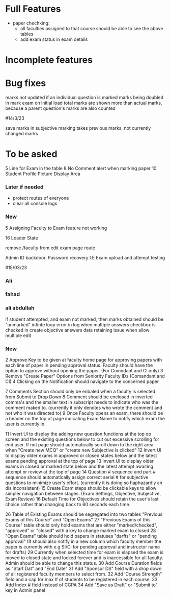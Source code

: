 # Full Features
<!-- - exam review: -->
  <!-- -  subjective exam review -->
  <!-- -  objective review ui -->
  <!-- -  total marks at the end of paper -->
- paper chechking:
  <!-- - Objective questions should be shown first -->
  <!-- - Then subjective questions should be shown with correct order, as they are shown in paper attempt, here faculty also marks the attempts -->
  <!-- - Then faculty should proceed, here a summary of student's attempt should be shown, such as marks obtained -->
  <!-- - Then faculty go back to a table where they can see a table of every student's attempt of a specific quiz, and also see who did not attempt that quiz -->
  <!-- - When all student's exam has been marked, the status of that exam should be "marked", and faculty should still be able to see the above tables -->
  - all faculties assigned to that course should be able to see the above tables
  - add exam status in exam details
# Incomplete features
<!-- send notification to faculty when exam time ends -->
<!-- in objective question attempt, allow to select only correct number of option e.g if there are 2 correct options, then student can select only 2 options -->
<!--done while registering a student admin should also be able to enroll student in a course  -->
<!-- While creating a child question, the max marks should be less then parent question's remaining marks-->
<!-- child marks cant be more than parent but issue cuz if another child then it doesn't consider children before it -->
<!-- default value should be true for long question checkbox while making subjective question in exam -->
<!-- 9 "Closed" Status for paper once paper end time and date have elapsed. -->

<!-- In the SPA table: -->
   <!-- - if a student paper record does not exist, then the status of exam should be shown as "not attempted" in mark exam list -->
   <!-- - when a paper attempt starts the spa status should be updated to "attempted" -->
   <!-- - if time ends it should update to "time ended" -->
   <!-- - if submitted on time, it should update to "submitted" -->
   <!-- - when teacher marks the exam it should be "marked" -->
# Bug fixes
<!-- when paper submitted, clear that paper from local storage -->
<!-- cgpa input field should be a number and can only accept nums 0 to 4 with step 0.01 in making student by admin -->
<!-- faculty must select correct answer for subjective while making an exam -->
<!-- parent question not being selected for child question in select tag -->
<!-- when editing an exam, original date and time of the exam is not received -->
<!-- time not being shown correctly in viewing screen of future paper -->
marks not updated if an individual question is marked
marks being doubled in mark exam on initial load
total marks are shown more than actual marks, because a parent question's marks are also counted

<!-- while creating subjective question, question number can not be changed to 1 if it has a parent question  -->

#14/3/23
<!-- padding in login -->
<!-- add image in register -->
<!-- time allowed when mcq create -->
<!-- checkboxes in edit draft -->
<!-- loading states -->
<!-- delete notification (mark as read) -->
<!-- can select max 2 -->
<!-- numbering issue when flag -->
<!-- same notif multiple times issue -->
<!-- admin should be able to edit exam details -->
<!-- correct bold in exam mark -->
<!-- marked button -->
save marks in subjective marking takes previous marks, not currently changed marks


# To be asked
<!-- functionality of assign in exam table of admin -->
5 Line for Exam in the table
8 No Comment alert when marking paper
10 Student Profile Picture Display Area

### Later if needed
- protect routes of everyone
- clear all console logs

### New

<!-- 1 Delete Faculty feature not working -->
<!-- 2 Admin cannot remove Assigned faculty. -->
<!-- 3 Option to remove assigned faculty -->
<!-- 4 Add check to not assign same Faculty ID to a course twice -->
5 Assigning Faculty to Exam feature not working
<!-- 6 Photo Upload for faculty edit not Working. -->
<!-- 7 Save or Submit Key for Marking Subjective. (Should display complete paper Sub + Obj) -->
<!-- 8 Create New MCQ should have 60 seconds by default in Time Allowed slot whenever new MCQ is added Faculty -->
<!-- 9 Provide Back Keys to Navigate between Exam create stages -->
<!-- 10 Exam Settings should retain the first input given. Currently it resets to default every time user revisits -->
<!-- 11 Admin cannot assign student ID to a course -->
<!-- 12 Admin cannot Edit paper once approved? Exam Settings need to be editable for Admin -->
<!-- 13 Objective time not displaying when adding new MCQ -->
<!-- 14 Once submitted for approval. When SI edits, objective data is not retained. -->
<!-- 15 Close Notification key on Faculty Notification drop down -->
16 Loader State
<!-- 17 Repeating Notifications? Same notification recurring on every login -->
<!-- 18 Highlight Correct Option when marking paper and reviewing paper -->
remove /faculty from edit exam page route


<!-- Status Update once marked for all students. Should share result with Senior faculty -->
<!-- Student review Page and Comment Function -->
Admin ID backdoor. Password recovery
I.E Exam upload and attempt testing

#15/03/23
### Ali
<!-- incorrect time in notifications -->
  <!-- make a function that returns the same string 5 hrs ahead -->
<!-- when question navigate in attempt, the answer should be retained
  make loading components
  fetch soa and ssa in respective components and set them
  for objective, check the method used to mark in objective review container
comment feature in paper review
  add comment field in spa table, default null
  on exam review page, add a comment component that gets(if any) and sets comment in database 
  use same api to get comment, and another api to set comment, (both are made)
api correction in making subjective qs -->
<!-- if not marked unmarked in subjecTive marking -->
### fahad
<!-- reload on save marks -->
  <!-- error cuz pnumber check -->
### ali abdullah
<!-- answer too dim in paper mark -->
if student attempted, and exam not marked, then marks obtained should be "unmarked"
infinte loop error in log when multiple answers checkbox is checked in create objective answers
data retaining issue when allow multiple edit


### New
<!-- 1 Option select button should automatically save sudents response. There should be no need for a separate "Save" key. -->
2 Approve Key to be given at faculty home page for approving papers with each line of paper in pending approval status. Faculty should have the option to approve without opening the paper. (For Comndant and Cl only)
3 Remove "Create Paper" Options from Seniority Faculty IDs (Comandant and CI)
4 Clicking on the Notification should navigate to the concerned paper
<!-- 5 "Submit to" button should be changed to "mark to" -->
<!-- 6 Remove "Send Forward" and "Send Back" Keys -->
7 Comments Section should only be enbaled when a faculty is selected from Submit to Drop Down
8 Comment should be enclosed in inverted comma's and the smaller text in subscript needs to indicate who was the comment maked to. (currently it only denotes who wrote the comment and not who it was directed to)
9 Once Faculty opens an exam, there should be a header on the top of page indicating Exam Name to notify which exam the user is currently in.
<!-- 10 Cancel Key not working. When pressed should navigate user to outside of the exam edit screen -->
11 Invert Ul to display the adding new question functions at the top op screen and the existing questions below to cut out excessive scrolling for end user.
If not page should automatically scroll down to the right area when "Create new MCQ" or "create new Subjective is clicked"
12 Invert Ul to display older exams in approved or closed states below and the latest exams pending approval at the top of page
13 Invert Ul to display older exams in closed or marked state below and the latest attempt awaiting attempt or review at the top of page
14 Question # sequence and part # sequence should automatically assign correct serial # for subjective questions to minimize user's effort. (currently it is doing so haphazardly an dis inconsistent)
15 Create Exam steps should be clickable keys to allow simpler navigation between stages. (Exam Settings, Objective, Subjective, Exam Review)
16 Default Time for Objectives should retain the user's last choice rather than changing back to 60 seconds each time.
<!-- 17 Comment Box to be included for Faculty to add his reasoning while marking the paper -->
<!-- 18 Change Sign in page name to "ASC e-Exam System" -->
<!-- 19 "Register as student" key should have same layout as all other keys. -->
<!-- 20 Remove "Login as Faculty" key from bottom right and key "Login as Faculty" key on top right of page. -->
<!-- 21 Change "PA#" to "Army #" -->
<!-- 22 Add "Rank" field with drop down containing the following values (2nd Lt, Lt, Capt, Maj) -->
<!-- 23 Add PA# and Rank fields (Capt, Major, Letenant Colonel, Colonel, Brg, Maj Gen, Lt Gen) -->
<!-- 24 Change Faculty levels from numbers to (Comdt, CI, SI MT, SI SW, SI AT, Inst) -->
<!-- 25 Remove "Department" Field -->
26 Table of Existing Exams should be segregated into two tables "Previous Exams of this Course" and "Open Exams"
27 "Previous Exams of this Course" table should only hold exams that are either "marked/checked", "approved" or "closed" with a key to change marked exam to closed
28 "Open Exams" table should hold papers in statuses "darfts" or "pending approval" (It should also notify in a new column which faculty member the paper is currently with e.g SI/Ci for pending approval and instructor name for drafts)
29 Currently when selected time for exam is elapsed the exam is moved to closed state and locked forever and is inaccessible for all faculty. Admin should be able to change this status.
30 Add Course Duration fields as "Start Dat" and "End Date"
31 Add "Sponsor DS" field with a drop down of all registered faculty members to select from.
32 Add 'Course Strength" field and a cap for max # of students to be registered in each course.
33 Add Index # field instead of CGPA
34 Add "Save as Draft" or "Submit to" key in Admin panel